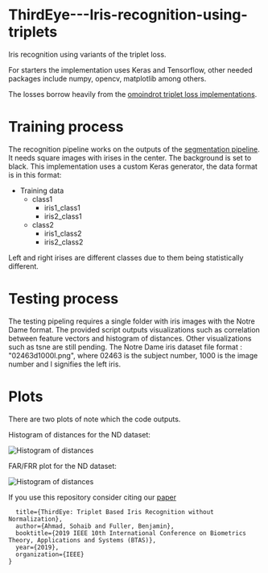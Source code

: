# ThirdEye---Iris-recognition-using-triplets
Iris recognition using variants of the triplet loss.

For starters the implementation uses Keras and Tensorflow, other needed packages include numpy, opencv, matplotlib among others.

The losses borrow heavily from the [omoindrot triplet loss implementations](https://github.com/omoindrot/tensorflow-triplet-loss).



# Training process 
The recognition pipeline works on the outputs of the [segmentation pipeline](https://github.com/sohaib50k/Unconstrained-iris-segmentation-using-Mask-R-CNN). It needs square images with irises in the center. The background is set to black. This implementation uses a custom Keras generator, the data format is in this format:

* Training data
  * class1
    * iris1_class1
    * iris2_class1
  * class2
    * iris1_class2
    * iris2_class2

Left and right irises are different classes due to them being statistically different.


# Testing process
The testing pipeling requires a single folder with iris images with the Notre Dame format. The provided script outputs visualizations such as correlation between feature vectors and histogram of distances. Other visualizations such as tsne are still pending. The Notre Dame iris dataset file format : "02463d1000l.png", where 02463 is the subject number, 1000 is the image number and l signifies the left iris.

# Plots

There are two plots of note which the code outputs.

Histogram of distances for the ND dataset:

![Histogram of distances](https://i.ibb.co/h8b7wfg/ND-hist.png)

FAR/FRR plot for the ND dataset:

![Histogram of distances](https://i.ibb.co/MBxQ2j9/plot.png)


If you use this repository consider citing our [ paper ](https://arxiv.org/pdf/1907.06147.pdf)

``` @article{ahmad2019thirdeye,
  title={ThirdEye: Triplet Based Iris Recognition without Normalization},
  author={Ahmad, Sohaib and Fuller, Benjamin},
  booktitle={2019 IEEE 10th International Conference on Biometrics Theory, Applications and Systems (BTAS)},
  year={2019},
  organization={IEEE}
}
